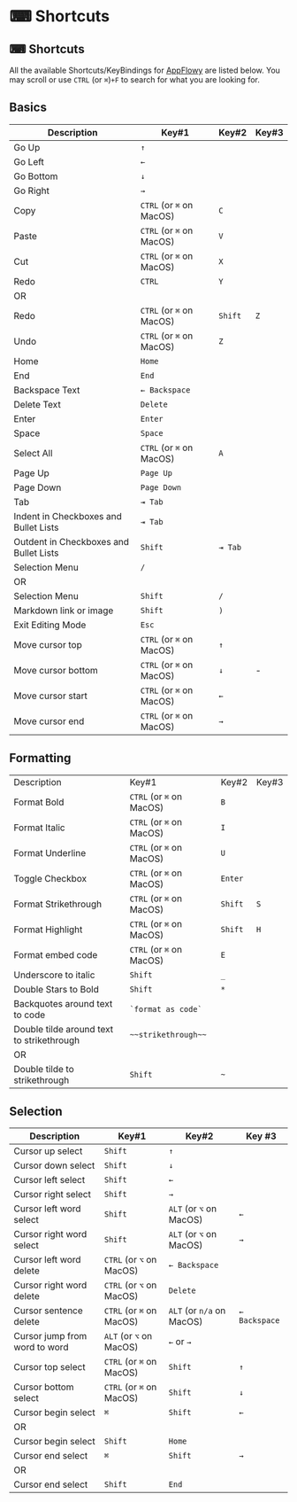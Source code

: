 # ⌨ Shortcuts

## ⌨ Shortcuts

All the available Shortcuts/KeyBindings for [AppFlowy](https://github.com/AppFlowy-IO/AppFlowy) are listed below. You may scroll or use `CTRL` (or `⌘`)`+F` to search for what you are looking for.

## Basics

| Description                            | Key#1                    | Key#2   | Key#3 |
| -------------------------------------- | ------------------------ | ------- | ----- |
| Go Up                                  | `↑`                      |         |       |
| Go Left                                | `←`                      |         |       |
| Go Bottom                              | `↓`                      |         |       |
| Go Right                               | `→`                      |         |       |
| Copy                                   | `CTRL` (or `⌘` on MacOS) | `C`     |       |
| Paste                                  | `CTRL` (or `⌘` on MacOS) | `V`     |       |
| Cut                                    | `CTRL` (or `⌘` on MacOS) | `X`     |       |
| Redo                                   | `CTRL`                   | `Y`     |       |
| OR                                     |                          |         |       |
| Redo                                   | `CTRL` (or `⌘` on MacOS) | `Shift` | `Z`   |
| Undo                                   | `CTRL` (or `⌘` on MacOS) | `Z`     |       |
| Home                                   | `Home`                   |         |       |
| End                                    | `End`                    |         |       |
| Backspace Text                         | `← Backspace`            |         |       |
| Delete Text                            | `Delete`                 |         |       |
| Enter                                  | `Enter`                  |         |       |
| Space                                  | `Space`                  |         |       |
| Select All                             | `CTRL` (or `⌘` on MacOS) | `A`     |       |
| Page Up                                | `Page Up`                |         |       |
| Page Down                              | `Page Down`              |         |       |
| Tab                                    | `⇥ Tab`                  |         |       |
| Indent in Checkboxes and Bullet Lists  | `⇥ Tab`                  |         |       |
| Outdent in Checkboxes and Bullet Lists | `Shift`                  | `⇥ Tab` |       |
| Selection Menu                         | `/`                      |         |       |
| OR                                     |                          |         |       |
| Selection Menu                         | `Shift`                  | `/`     |       |
| Markdown link or image                 | `Shift`                  | `)`     |       |
| Exit Editing Mode                      | `Esc`                    |         |       |
| Move cursor top                        | `CTRL` (or `⌘` on MacOS) | `↑`     |       |
| Move cursor bottom                     | `CTRL` (or `⌘` on MacOS) | `↓`     | -     |
| Move cursor start                      | `CTRL` (or `⌘` on MacOS) | `←`     |       |
| Move cursor end                        | `CTRL` (or `⌘` on MacOS) | `→`     |       |

## Formatting

|                                           |                          |         |       |
| ----------------------------------------- | ------------------------ | ------- | ----- |
| Description                               | Key#1                    | Key#2   | Key#3 |
| Format Bold                               | `CTRL` (or `⌘` on MacOS) | `B`     |       |
| Format Italic                             | `CTRL` (or `⌘` on MacOS) | `I`     |       |
| Format Underline                          | `CTRL` (or `⌘` on MacOS) | `U`     |       |
| Toggle Checkbox                           | `CTRL` (or `⌘` on MacOS) | `Enter` |       |
| Format Strikethrough                      | `CTRL` (or `⌘` on MacOS) | `Shift` | `S`   |
| Format Highlight                          | `CTRL` (or `⌘` on MacOS) | `Shift` | `H`   |
| Format embed code                         | `CTRL` (or `⌘` on MacOS) | `E`     |       |
| Underscore to italic                      | `Shift`                  | `_`     |       |
| Double Stars to Bold                      | `Shift`                  | `*`     |       |
| Backquotes around text to code            | `` `format as code` ``   |         |       |
| Double tilde around text to strikethrough | `~~strikethrough~~`      |         |       |
| OR                                        |                          |         |       |
| Double tilde to strikethrough             | `Shift`                  | `~`     |       |

## Selection

| Description                   | Key#1                    | Key#2                     | Key #3        |
| ----------------------------- | ------------------------ | ------------------------- | ------------- |
| Cursor up select              | `Shift`                  | `↑`                       |               |
| Cursor down select            | `Shift`                  | `↓`                       |               |
| Cursor left select            | `Shift`                  | `←`                       |               |
| Cursor right select           | `Shift`                  | `→`                       |               |
| Cursor left word select       | `Shift`                  | `ALT` (or `⌥` on MacOS)   | `←`           |
| Cursor right word select      | `Shift`                  | `ALT` (or `⌥` on MacOS)   | `→`           |
| Cursor left word delete       | `CTRL` (or `⌥` on MacOS) | `← Backspace`             |               |
| Cursor right word delete      | `CTRL` (or `⌥` on MacOS) | `Delete`                  |               |
| Cursor sentence delete        | `CTRL` (or `⌘` on MacOS) | `ALT` (or `n/a` on MacOS) | `← Backspace` |
| Cursor jump from word to word | `ALT` (or `⌥` on MacOS)  | `←` or `→`                |               |
| Cursor top select             | `CTRL` (or `⌘` on MacOS) | `Shift`                   | `↑`           |
| Cursor bottom select          | `CTRL` (or `⌘` on MacOS) | `Shift`                   | `↓`           |
| Cursor begin select           |  `⌘`                     | `Shift`                   | `←`           |
| OR                            |                          |                           |               |
| Cursor begin select           | `Shift`                  | `Home`                    |               |
| Cursor end select             | `⌘`                      | `Shift`                   | `→`           |
| OR                            |                          |                           |               |
| Cursor end select             | `Shift`                  | `End`                     |               |
